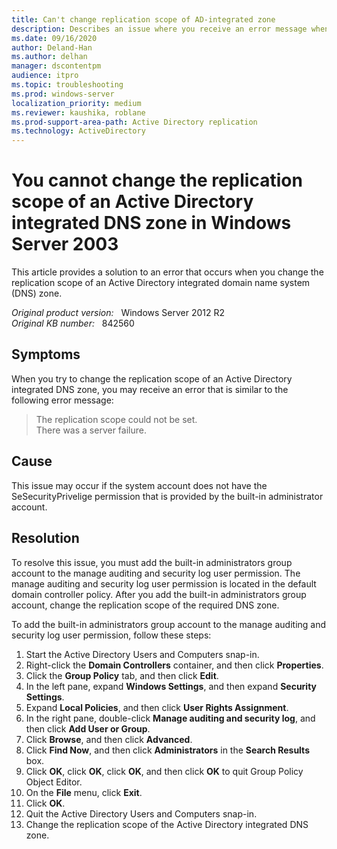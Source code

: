```yaml
---
title: Can't change replication scope of AD-integrated zone
description: Describes an issue where you receive an error message when you try to change the replication scope of an Active Directory-integrated DNS zone. Resolution involves the assignment of permissions to the built-in administrator account.
ms.date: 09/16/2020
author: Deland-Han
ms.author: delhan
manager: dscontentpm
audience: itpro
ms.topic: troubleshooting
ms.prod: windows-server
localization_priority: medium
ms.reviewer: kaushika, roblane
ms.prod-support-area-path: Active Directory replication
ms.technology: ActiveDirectory
---
```

# You cannot change the replication scope of an Active Directory integrated DNS zone in Windows Server 2003

This article provides a solution to an error that occurs when you change the replication scope of an Active Directory integrated domain name system (DNS) zone.

_Original product version:_ &nbsp; Windows Server 2012 R2  
_Original KB number:_ &nbsp; 842560

## Symptoms

When you try to change the replication scope of an Active Directory integrated DNS zone, you may receive an error that is similar to the following error message:

> The replication scope could not be set.  
There was a server failure.

## Cause

This issue may occur if the system account does not have the SeSecurityPrivelige permission that is provided by the built-in administrator account.

## Resolution

To resolve this issue, you must add the built-in administrators group account to the manage auditing and security log user permission. The manage auditing and security log user permission is located in the default domain controller policy. After you add the built-in administrators group account, change the replication scope of the required DNS zone.

To add the built-in administrators group account to the manage auditing and security log user permission, follow these steps:

1. Start the Active Directory Users and Computers snap-in.
2. Right-click the **Domain Controllers** container, and then click **Properties**.
3. Click the **Group Policy** tab, and then click **Edit**.
4. In the left pane, expand **Windows Settings**, and then expand **Security Settings**.
5. Expand **Local Policies**, and then click **User Rights Assignment**.
6. In the right pane, double-click **Manage auditing and security log**, and then click **Add User or Group**.
7. Click **Browse**, and then click **Advanced**.
8. Click **Find Now**, and then click **Administrators** in the **Search Results** box.
9. Click **OK**, click **OK**, click **OK**, and then click **OK** to quit Group Policy Object Editor.
10. On the **File** menu, click **Exit**.
11. Click **OK**.
12. Quit the Active Directory Users and Computers snap-in.
13. Change the replication scope of the Active Directory integrated DNS zone.
